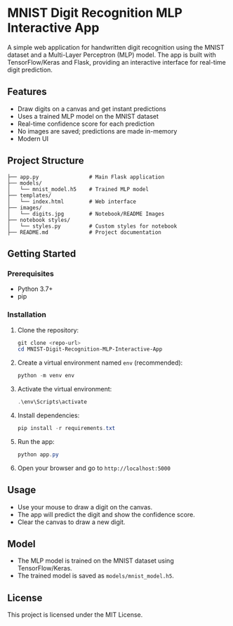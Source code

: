 # MNIST Digit Recognition MLP Interactive App

A simple web application for handwritten digit recognition using the MNIST dataset and a Multi-Layer Perceptron (MLP) model. The app is built with TensorFlow/Keras and Flask, providing an interactive interface for real-time digit prediction.

## Features
- Draw digits on a canvas and get instant predictions
- Uses a trained MLP model on the MNIST dataset
- Real-time confidence score for each prediction
- No images are saved; predictions are made in-memory
- Modern UI

## Project Structure
```
├── app.py                # Main Flask application
├── models/
│   └── mnist_model.h5    # Trained MLP model
├── templates/
│   └── index.html        # Web interface
├── images/
│   └── digits.jpg        # Notebook/README Images
├── notebook styles/
│   └── styles.py         # Custom styles for notebook
├── README.md             # Project documentation
```

## Getting Started
### Prerequisites
- Python 3.7+
- pip

### Installation
1. Clone the repository:
   ```powershell
   git clone <repo-url>
   cd MNIST-Digit-Recognition-MLP-Interactive-App
   ```
2. Create a virtual environment named `env` (recommended):
   ```powershell
   python -m venv env
   ```
3. Activate the virtual environment:
   ```powershell
   .\env\Scripts\activate
   ```
4. Install dependencies:
   ```powershell
   pip install -r requirements.txt
   ```
5. Run the app:
   ```powershell
   python app.py
   ```
6. Open your browser and go to `http://localhost:5000`

## Usage
- Use your mouse to draw a digit on the canvas.
- The app will predict the digit and show the confidence score.
- Clear the canvas to draw a new digit.

## Model
- The MLP model is trained on the MNIST dataset using TensorFlow/Keras.
- The trained model is saved as `models/mnist_model.h5`.

## License
This project is licensed under the MIT License.

